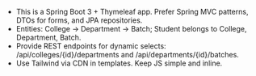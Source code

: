 <!-- Use this file to provide workspace-specific custom instructions to Copilot. For more details, visit https://code.visualstudio.com/docs/copilot/copilot-customization#_use-a-githubcopilotinstructionsmd-file -->

- This is a Spring Boot 3 + Thymeleaf app. Prefer Spring MVC patterns, DTOs for forms, and JPA repositories.
- Entities: College -> Department -> Batch; Student belongs to College, Department, Batch.
- Provide REST endpoints for dynamic selects: /api/colleges/{id}/departments and /api/departments/{id}/batches.
- Use Tailwind via CDN in templates. Keep JS simple and inline.
